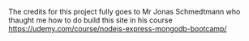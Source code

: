 The credits for this project fully goes to Mr Jonas Schmedtmann who thaught me how to do build this site in his course https://udemy.com/course/nodejs-express-mongodb-bootcamp/
